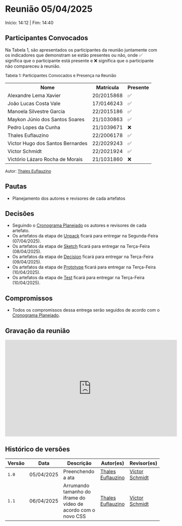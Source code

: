 # Reunião 05/04/2025

Início: 14:12 | Fim: 14:40
<!-- Este é um arquivo base, para criar uma ata, basta copiá-lo e preencher os dados da reunião -->

## Participantes Convocados

<!-- Colocar um ✅ se o participante estiver presente ou um ❌ caso negativo -->
Na Tabela 1, são apresentados os participantes da reunião juntamente com os indicadores que demonstram se estão presentes ou não, onde ✅ significa que o participante está presente e ❌ significa que o participante não compareceu à reunião.

<font size="2">Tabela 1: Participantes Convocados e Presença na Reunião</font>

<table align="center">
  <tr>
    <th>Nome</th><th>Matrícula</th><th>Presente</th>
  </tr>
  <tr><td>Alexandre Lema Xavier</td><td>20/2015868</td><td>✅</td></tr>
  <tr><td>João Lucas Costa Vale</td><td>17/0146243</td><td>✅</td></tr>
  <tr><td>Manoela Silvestre Garcia</td><td>22/2015186</td><td>✅</td></tr>
  <tr><td>Maykon Júnio dos Santos Soares</td><td>21/1030863</td><td>✅</td></tr>
  <tr><td>Pedro Lopes da Cunha</td><td>21/1039671</td><td>❌</td></tr>
  <tr><td>Thales Euflauzino</td><td>22/2006178</td><td>✅</td></tr>
  <tr><td>Victor Hugo dos Santos Bernardes</td><td>22/2029243</td><td>✅</td></tr>
  <tr><td>Víctor Schmidt</td><td>22/2021924</td><td>✅</td></tr>
  <tr><td>Victório Lázaro Rocha de Morais</td><td>21/1031860</td><td>❌</td></tr>
</table>

<font size="2">Autor: [Thales Euflauzino](https://github.com/thaleseuflauzino)</font>

## Pautas

<!-- pautas discutidas na reunião -->

- Planejamento dos autores e revisores de cada artefatos

## Decisões

<!-- decisões feitas pela equipe -->

- Seguindo o [Cronograma Planejado](../1.5.1.1.CronogramaPlanejado.md) os autores e revisores de cada artefato.
- Os artefatos da etapa de [Unpack](../1.1.DesignSprint.md) ficará para entregar na Segunda-Feira (07/04/2025).
- Os artefatos da etapa de [Sketch](../1.1.DesignSprint.md) ficará para entregar na Terça-Feira (08/04/2025).
- Os artefatos da etapa de [Decision](../1.1.DesignSprint.md) ficará para entregar na Terça-Feira (09/04/2025).
- Os artefatos da etapa de [Prototype](../1.1.DesignSprint.md) ficará para entregar na Terça-Feira (10/04/2025).
- Os artefatos da etapa de [Test](../1.1.DesignSprint.md) ficará para entregar na Terça-Feira (10/04/2025).

## Compromissos

<!-- compromissos que foram definidos para os integrantes, a data de entrega e os revisores, para facilitar o trabalho, pode pedir
para o chat GPT formar a tabela em HTML -->

- Todos os compromissos dessa entrega serão seguidos de acordo com o [Cronograma Planejado](../1.5.1.1.CronogramaPlanejado.md).

## Gravação da reunião

<iframe width="560" height="315" src="https://www.youtube.com/embed/ohscfeQ3obY" title="Reunião 01 - Entrega 1 - Arquitetura e Desenho de Software" frameborder="0" allow="accelerometer; autoplay; clipboard-write; encrypted-media; gyroscope; picture-in-picture; web-share" referrerpolicy="strict-origin-when-cross-origin" allowfullscreen></iframe>

## Histórico de versões

| Versão | Data | Descrição | Autor(es) | Revisor(es) |
| ------ | ---- | --------- | --------- | ----------- |
|`1.0`|05/04/2025| Preenchendo a ata | [Thales Euflauzino](https://github.com/thaleseuflauzino) | [Víctor Schmidt](https://github.com/moonshinerd) |
|`1.1`|06/04/2025| Arrumando tamanho do iframe do vídeo de acordo com o novo CSS | [Thales Euflauzino](https://github.com/thaleseuflauzino) | [Víctor Schmidt](https://github.com/moonshinerd) |